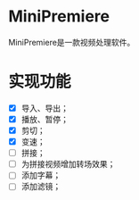# MiniPremiere

MiniPremiere是一款视频处理软件。

# 实现功能

- [x] 导入、导出；
- [x] 播放、暂停；
- [x] 剪切；
- [x] 变速；
- [ ] 拼接；
- [ ] 为拼接视频增加转场效果；
- [ ] 添加字幕；
- [ ] 添加滤镜；
